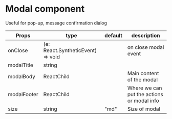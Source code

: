 # Modal component

Useful for pop-up, message confirmation dialog

| Props       | type                                           | default | description                                |
| ----------- | ---------------------------------------------- | ------- | ------------------------------------------ |
| onClose     | (e: React.SyntheticEvent<HTMLElement>) => void |         | on close modal event                       |
| modalTitle  | string                                         |         |                                            |
| modalBody   | ReactChild                                     |         | Main content of the modal                  |
| modalFooter | ReactChild                                     |         | Where we can put the actions or modal info |
| size        | string                                         | "md"    | Size of modal                              |
